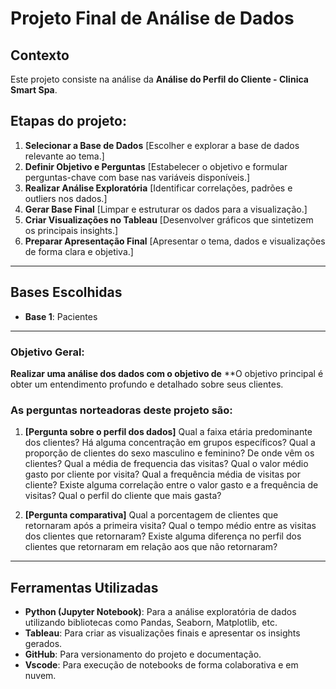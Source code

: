 # Projeto Final de Análise de Dados

## Contexto  
Este projeto consiste na análise da **Análise do Perfil do Cliente - Clinica Smart Spa**.  

## Etapas do projeto:
1. **Selecionar a Base de Dados** [Escolher e explorar a base de dados relevante ao tema.]
2. **Definir Objetivo e Perguntas**  [Estabelecer o objetivo e formular perguntas-chave com base nas variáveis disponíveis.]
3. **Realizar Análise Exploratória**  [Identificar correlações, padrões e outliers nos dados.]
4. **Gerar Base Final**  [Limpar e estruturar os dados para a visualização.]
5. **Criar Visualizações no Tableau**  [Desenvolver gráficos que sintetizem os principais insights.]
6. **Preparar Apresentação Final**  [Apresentar o tema, dados e visualizações de forma clara e objetiva.]

---

## Bases Escolhidas  
- **Base 1**: Pacientes  

---
 
### Objetivo Geral:

**Realizar uma análise dos dados com o objetivo de**
**O objetivo principal é obter um entendimento profundo e detalhado sobre seus clientes. 

### As perguntas norteadoras deste projeto são:  

1. **[Pergunta sobre o perfil dos dados]**
     Qual a faixa etária predominante dos clientes? Há alguma concentração em grupos específicos?
     Qual a proporção de clientes do sexo masculino e feminino?
     De onde vêm os clientes?
     Qual a média de frequencia das visitas?
     Qual o valor médio gasto por cliente por visita?
	Qual a frequência média de visitas por cliente?
	Existe alguma correlação entre o valor gasto e a frequência de visitas?
	Qual o perfil do cliente que mais gasta?
   
2. **[Pergunta comparativa]** 
     Qual a porcentagem de clientes que retornaram após a primeira visita?
     Qual o tempo médio entre as visitas dos clientes que retornaram?
     Existe alguma diferença no perfil dos clientes que retornaram em relação aos que não retornaram?


---

## Ferramentas Utilizadas  
- **Python (Jupyter Notebook)**: Para a análise exploratória de dados utilizando bibliotecas como Pandas, Seaborn, Matplotlib, etc.  
- **Tableau**: Para criar as visualizações finais e apresentar os insights gerados.  
- **GitHub**: Para versionamento do projeto e documentação.  
- **Vscode**: Para execução de notebooks de forma colaborativa e em nuvem.  
